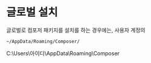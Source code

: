 # 글로벌 설치


글로벌로 컴포저 패키지를 설치를 하는 경우에는, 사용자 계정의 
```
~/AppData/Roaming/Composer/
```

C:\Users\아이디\AppData\Roaming\Composer